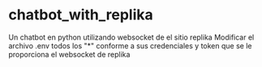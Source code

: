 # chatbot_with_replika
Un chatbot en python utilizando websocket de el sitio replika
Modificar el archivo .env todos los "*" conforme a sus credenciales y token que se le proporciona el websocket de replika
